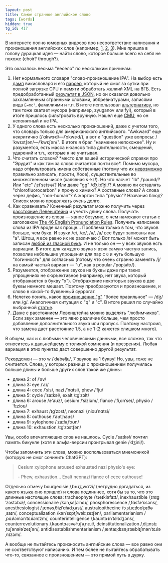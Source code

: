 ```yaml
---
layout: post
title: Самое странное английское слово
tags: [words]
hidden: true
tg_id: 417
---
```

В интернете полно юморных видосов про несоответствие написания и произношения английских слов (например, [1](https://youtu.be/3ipFdRfFvK4), [2](https://www.youtube.com/watch?v=rXW3Xk_cLag), [3](https://www.youtube.com/watch?v=XVLzDaOYUdk)). Мне пришла в голову дурацкая идея — найти слово, которое больше всего на себя не похоже (choir? through?).

Это оказалось весьма "весело" по нескольким причинам:
1. Нет нормального словаря "слово-произношение IPA". На выбор есть [дамп](https://dumps.wikimedia.org/enwiktionary/) викисловаря и его [парсер](https://github.com/tatuylonen/wiktextract), который не смог за сутки при полной загрузке CPU и памяти обработать жалкий XML на 8ГБ. Есть предобработанный [результат в JSON](https://kaikki.org/dictionary/index.html), но он оказался довольно захламленным странными словами, аббревиатурами, записями вида `E=mc²`, фамилиями и т.п. В итоге использовал [альтернативу](https://github.com/open-dict-data/ipa-dict), но там тоже хватает мусора (например, zyuganov или fyi), который в итоге пришлось фильтровать вручную. Нашел еще [CMU](http://www.speech.cs.cmu.edu/cgi-bin/cmudict), но он непонятный и не IPA.
2. У одного слова есть несколько произношений, даже с учетом того, что словарь только для американского английского. "Awkward" еще некритично (/ˈɑkwɝd/—/ˈɔkwɝd/), а вот к "question" уже вопросы: /ˈkwɛstʃən/—/ˈkwɛʃən/". В итоге я брал "наименее непохожее". Ну и разумеется, есть масса нюансов типа длительности, смещений, ударений и т.п., которые я не учитывал.
3. Что считать словом? &ast;место для вашей исторической справки про "Эрудит" и как там за слово считается почти все&ast;. Помимо мусора, надо отфильтровать имена собственные (потому что их [невозможно](https://www.youtube.com/watch?v=uYNzqgU7na4) правильно записать, прости, Хосе), существительные во множественном числе (халявная s→z!). Но что насчет "lb" /ˈpaʊnd/? Или "etc" /ˌɛtˈsɛtɝə/? Или даже "[gg](https://en.wiktionary.org/wiki/gg)" /d͡ʒiːd͡ʒiː/? А можно ли оставлять "chlorofluorocarbon" и прочую химию? А составные слова? А слова через дефис, "non-human"? А жаргон типа "physio"? Названия блюд? Список можно продолжать очень долго.
4. Как сравнивать? Конечный результат можно получить через [расстояние Левенштейна](https://ru.wikipedia.org/wiki/%D0%A0%D0%B0%D1%81%D1%81%D1%82%D0%BE%D1%8F%D0%BD%D0%B8%D0%B5_%D0%9B%D0%B5%D0%B2%D0%B5%D0%BD%D1%88%D1%82%D0%B5%D0%B9%D0%BD%D0%B0) и учесть длину слова. Получать произношение из слова — явное безумие, о чем намекают статьи с заголовком [The 46 English Pronunciation Rules](https://englishphonetics.net/english-phonetics-academy/the-46-english-pronunciation-rules.html). Получить написание слова из IPA вроде как проще... Проблема только в том, что звуков больше, чем букв. И звуки /e/, /æ/, /ə/, /a/ все будут записаны как "a". Штош, я все равно их не различаю :) Вот только /ə/ может быть записан [любой из гласной букв](https://soundsamerican.net/article/vowel_sound_schwa_as_in_ago). И не только он — у всех звуков есть вариации. В итоге для каждого звука я взял самую частую запись, позволив небольшие упрощения для пар с `ʊ` и чуть большую "логичность" для согласных (потому что очень странно заменять /j/ на самый частый вариант — "u", как в popular /ˈpɑpjəɫɝ/).
5. Разумеется, отображение звуков на буквы даже при таких упрощениях не сюръективное (например, нет звука, который отображается в букву "x"). Отображение некоторых звуков в две буквы немного мешает. Поэтому преобразуются и произношение, и слово в какой-то буквенный суррогат.
6. Нелегко понять, какое [произношение "g"](https://en.wikipedia.org/wiki/Hard_and_soft_G) "более правильное" — /dʒ/ или /ɡ/. Аналогичная ситуация с "q" и "c". В итоге решил по случайно выбранной [статье](https://learningattheprimarypond.com/blog/what-are-the-hard-and-soft-g-and-c-sounds-what-are-some-ideas-for-teaching-the-hard-and-soft-g-and-c-sounds/).
7. Даже с расстоянием Левенштейна можно выделять "любимчиков". Если звук заменен — это явно различие больше, чем просто добавление дополнительного звука или пропуск. Поэтому настроил, что замена дает расстояние 1.5, а не 1 (2 кажется слишком много).

В общем, как и с любыми человеческими данными, все сложно, так что относитесь к дальнейшему с толикой сомнения (и презрения). Любая вариация в этих пунктах даст совершенно другой результат.

Рекордсмен — это w /ˈdəbəɫju/, 7 звуков на 1 букву! Но, увы, тоже не считается. Слова, у которых разница с произношением получилась больше длины и больше других слов такой же длины:
* длина 2: of /ˈəv/
* длина 3: eye /ˈaɪ/
* длина 4: cece /ˈsis/, nazi /ˈnɑtsi/, phew /ˈfju/
* длина 5: cycle /ˈsaɪkəɫ/, exalt /ɪɡˈzɔɫt/
* длина 6: arouse /ɝˈaʊz/, cesium /ˈsiziəm/, fiance /ˌfiˌɑnˈseɪ/, physio /ˈfɪzioʊ/
* длина 7: exhaust /ɪɡˈzɔst/, neonazi /ˌnioʊˈnɑtsi/
* длина 8: outhouse /ˈaʊtˌhaʊs/
* длина 9: xylophone /ˈzaɪɫəˌfoʊn/
* длина 10: exhaustion /ɪɡˈzɔstʃən/

Увы, особо впечатляющих слов не нашлось. Cycle /ˈsaɪkəɫ/ почтил память бикукле (хотя в альфа-версии проигрывал genie /ˈdʒini/).

Чтобы запомнить эти слова, можно воспользоваться мнемоникой (которую не смог сочинить ChatGPT):
> Cesium xylophone aroused exhausted nazi physio's eye:
> 
> \- Phew, exhaustion... Exalt neonazi fiance of cece outhouse!

Отдельно отмечу bourgeoisie /ˌbʊɹʒˌwɑˈzi/ (нетрудно догадаться, из какого языка оно пришло) и слова подлиннее, хотя бы за то, что это длинные настоящие слова: tracheophyte /ˈtɹeɪkiəfaɪt/, inexhaustible /ˌɪnɪɡˈzɔstəbəɫ/, concessionaire /kənˌsɛʃəˈnɛɹ/, phosphorescence /ˌfɑsfɝˈɛsəns/, anesthesiologist /ˌænəsˌθiziˈɑɫədʒəst/, australopithecine /ɔˌstɹeɪɫoʊˈpɪθəˌsaɪn/, conceptualization /kənˈsɛptʃwəɫɪˌzeɪʃən/, parliamentarianism /ˌpɑɹɫəmənˈtɛɹiənɪzm/, counterintelligence /ˌkaʊntɝɪnˈtɛɫɪdʒəns/, counterrevolutionary /ˌkaʊntɝɹɛvəˈɫuʃəˌnɛɹi/, deinstitutionalization /ˌdiˌɪnstɪˌtuʃənəɫəˈzeɪʃən/, antidisestablishmentarianism /ˌæntaɪˌdɪsəˌstæbɫɪʃmənˈtɛɹiəˌnɪzəm/.

А вообще не пытайтесь произносить английские слова — все равно они не соответствуют написанию. И тем более не пытайтесь обрабатывать что-то, связанное с произношением — это прямой путь в дурку.



